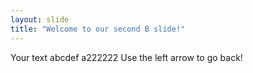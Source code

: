 ```yaml
---
layout: slide
title: "Welcome to our second B slide!"
---
```

Your text abcdef a222222
Use the left arrow to go back!
